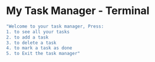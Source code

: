 # My Task Manager - Terminal
```zsh
"Welcome to your task manager, Press:
1. to see all your tasks
2. to add a task
3. to delete a task
4. to mark a task as done
5. to Exit the task manager"
```
